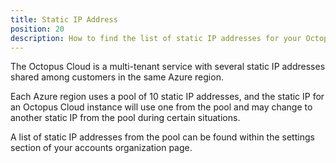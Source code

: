 ```yaml
---
title: Static IP Address
position: 20
description: How to find the list of static IP addresses for your Octopus Cloud instance
---
```


The Octopus Cloud is a multi-tenant service with several static IP addresses shared among customers in the same Azure region.

Each Azure region uses a pool of 10 static IP addresses, and the static IP for an Octopus Cloud instance will use one from the pool and may change to another static IP from the pool during certain situations.

A list of static IP addresses from the pool can be found within the settings section of your accounts organization page.
